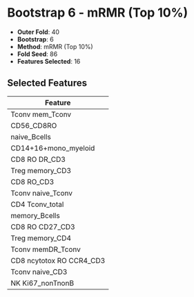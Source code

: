 # Bootstrap 6 - mRMR (Top 10%)

- **Outer Fold**: 40
- **Bootstrap**: 6
- **Method**: mRMR (Top 10%)
- **Fold Seed**: 86
- **Features Selected**: 16

## Selected Features

| Feature |
|---------|
| Tconv mem_Tconv |
| CD56_CD8RO |
| naive_Bcells |
| CD14+16+mono_myeloid |
| CD8 RO DR_CD3 |
| Treg memory_CD3 |
| CD8 RO_CD3 |
| Tconv naive_Tconv |
| CD4 Tconv_total |
| memory_Bcells |
| CD8 RO CD27_CD3 |
| Treg memory_CD4 |
| Tconv memDR_Tconv |
| CD8 ncytotox RO CCR4_CD3 |
| Tconv naive_CD3 |
| NK Ki67_nonTnonB |
